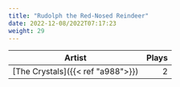 ```yaml
---
title: "Rudolph the Red-Nosed Reindeer"
date: 2022-12-08/2022T07:17:23
weight: 29
---
```




 Artist | Plays 
----- | -----:
[The Crystals]({{< ref "a988">}}) | 2
